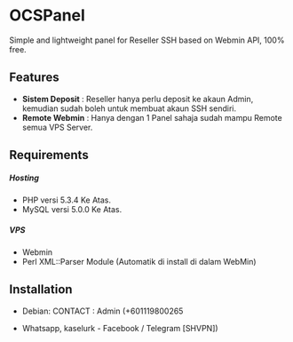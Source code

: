 OCSPanel
=========
Simple and lightweight panel for Reseller SSH based on Webmin API, 100% free.

Features
--------
* **Sistem Deposit** : Reseller hanya perlu deposit ke akaun Admin, kemudian sudah boleh untuk membuat akaun SSH sendiri.
* **Remote Webmin** : Hanya dengan 1 Panel sahaja sudah mampu Remote semua VPS Server.

Requirements
------------

##### Hosting
* PHP versi 5.3.4 Ke Atas.
* MySQL versi 5.0.0 Ke Atas.

##### VPS
* Webmin
* Perl XML::Parser Module (Automatik di install di dalam WebMin)

Installation
------------
* Debian: CONTACT : Admin (+601119800265
 - Whatsapp, kaselurk - Facebook / Telegram [SHVPN])